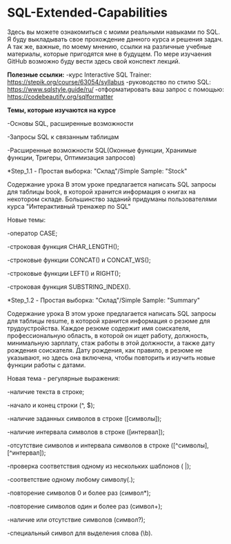 # SQL-Extended-Capabilities
Здесь вы можете ознакомиться с моими реальными навыками по SQL.
Я буду выкладывать свое прохождение данного курса и решения задач. А так же, важные, по моему мнению, ссылки на различные учебные материалы, которые пригодятся мне в будущем.
По мере изучаения GitHub возможно буду вести здесь свой конспект лекций.

**Полезные ссылки:**
-курс Interactive SQL Trainer: https://stepik.org/course/63054/syllabus
-руководство по стилю SQL: https://www.sqlstyle.guide/ru/
-отформатировать ваш запрос с помощью: https://codebeautify.org/sqlformatter

**Темы, которые изучаются на курсе**

-Основы SQL, расширенные возможности

-Запросы SQL к связанным таблицам

-Расширенные возможности SQL(Оконные функции, Хранимые функции, Тригеры, Оптимизация запросов)

*Step_1.1 - Простая выборка: "Склад"/Simple Sample: "Stock"

Содержание урока
В этом уроке предлагается написать SQL запросы для таблицы book, в которой хранится информация о книгах на некотором складе. Большинство заданий придуманы пользователями курса "Интерактивный тренажер по SQL"

Новые темы:

-оператор CASE;

-строковая функция CHAR_LENGTH();

-строковые функции CONCAT() и CONCAT_WS();

-строковые функции LEFT() и RIGHT();

-строковая функция SUBSTRING_INDEX().

*Step_1.2 - Простая выборка: "Склад"/Simple Sample: "Summary"

Содержание урока
В этом уроке предлагается написать SQL запросы для таблицы resume, в которой хранится информация о резюме для трудоустройства. Каждое резюме содержит имя соискателя, профессиональную область, в которой он ищет работу, должность, минимальную зарплату, стаж работы в этой должности, а также дату рождения соискателя. Дату рождения, как правило, в резюме не указывают, но здесь она включена, чтобы повторить и изучить новые функции работы с датами.

Новая тема - регулярные выражения:

-наличие текста в строке;

-начало и конец строки (^, $);

-наличие заданных символов в строке ([символы]);

-наличие интервала символов в строке ([интервал]);

-отсутствие символов и интервала символов в строке ([^символы], [^интервал]);

-проверка соответствия одному из нескольких шаблонов ( |);

-соответствие одному любому символу(.);

-повторение символов 0 и более раз (символ*);

-повторение символов один и более раз (символ+);

-наличие или отсутствие символов (символ?);

-специальный символ для выделения слова (\\b).